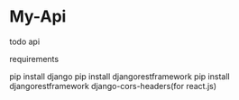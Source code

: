 # My-Api
todo api

requirements

pip install django
pip install djangorestframework
pip install djangorestframework django-cors-headers(for react.js)
